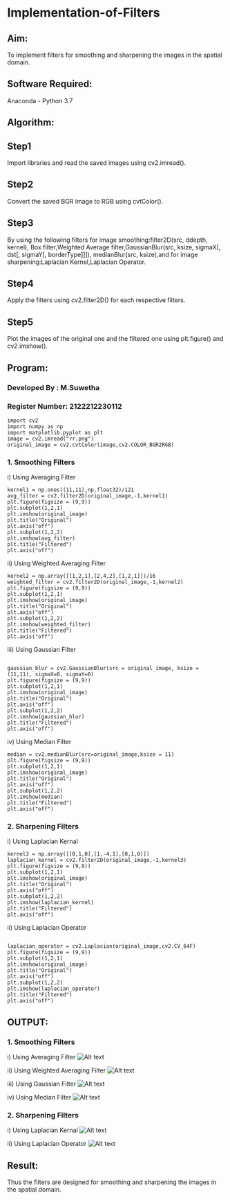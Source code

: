 # Implementation-of-Filters
## Aim:
To implement filters for smoothing and sharpening the images in the spatial domain.

## Software Required:
Anaconda - Python 3.7

## Algorithm:
## Step1
Import libraries and read the saved images using cv2.imread().

## Step2
Convert the saved BGR image to RGB using cvtColor().

## Step3
By using the following filters for image smoothing:filter2D(src, ddepth, kernel), Box filter,Weighted Average filter,GaussianBlur(src, ksize, sigmaX[, dst[, sigmaY[, borderType]]]), medianBlur(src, ksize),and for image sharpening:Laplacian Kernel,Laplacian Operator.

## Step4
Apply the filters using cv2.filter2D() for each respective filters.

## Step5
Plot the images of the original one and the filtered one using plt.figure() and cv2.imshow(). 

## Program:
### Developed By   : M.Suwetha
### Register Number: 2122212230112
```
import cv2
import numpy as np
import matplotlib.pyplot as plt
image = cv2.imread("rr.png")
original_image = cv2.cvtColor(image,cv2.COLOR_BGR2RGB)
```

### 1. Smoothing Filters

i) Using Averaging Filter
```
kernel1 = np.ones((11,11),np.float32)/121
avg_filter = cv2.filter2D(original_image,-1,kernel1)
plt.figure(figsize = (9,9))
plt.subplot(1,2,1)
plt.imshow(original_image)
plt.title("Original")
plt.axis("off")
plt.subplot(1,2,2)
plt.imshow(avg_filter)
plt.title("Filtered")
plt.axis("off")

```
ii) Using Weighted Averaging Filter
```
kernel2 = np.array([[1,2,1],[2,4,2],[1,2,1]])/16
weighted_filter = cv2.filter2D(original_image,-1,kernel2)
plt.figure(figsize = (9,9))
plt.subplot(1,2,1)
plt.imshow(original_image)
plt.title("Original")
plt.axis("off")
plt.subplot(1,2,2)
plt.imshow(weighted_filter)
plt.title("Filtered")
plt.axis("off")

```
iii) Using Gaussian Filter
```

gaussian_blur = cv2.GaussianBlur(src = original_image, ksize = (11,11), sigmaX=0, sigmaY=0)
plt.figure(figsize = (9,9))
plt.subplot(1,2,1)
plt.imshow(original_image)
plt.title("Original")
plt.axis("off")
plt.subplot(1,2,2)
plt.imshow(gaussian_blur)
plt.title("Filtered")
plt.axis("off")

```

iv) Using Median Filter
```
median = cv2.medianBlur(src=original_image,ksize = 11)
plt.figure(figsize = (9,9))
plt.subplot(1,2,1)
plt.imshow(original_image)
plt.title("Original")
plt.axis("off")
plt.subplot(1,2,2)
plt.imshow(median)
plt.title("Filtered")
plt.axis("off")

```

### 2. Sharpening Filters
i) Using Laplacian Kernal
```
kernel3 = np.array([[0,1,0],[1,-4,1],[0,1,0]])
laplacian_kernel = cv2.filter2D(original_image,-1,kernel3)
plt.figure(figsize = (9,9))
plt.subplot(1,2,1)
plt.imshow(original_image)
plt.title("Original")
plt.axis("off")
plt.subplot(1,2,2)
plt.imshow(laplacian_kernel)
plt.title("Filtered")
plt.axis("off")
```
ii) Using Laplacian Operator
```

laplacian_operator = cv2.Laplacian(original_image,cv2.CV_64F)
plt.figure(figsize = (9,9))
plt.subplot(1,2,1)
plt.imshow(original_image)
plt.title("Original")
plt.axis("off")
plt.subplot(1,2,2)
plt.imshow(laplacian_operator)
plt.title("Filtered")
plt.axis("off")

```

## OUTPUT:
### 1. Smoothing Filters


i) Using Averaging Filter
![Alt text](1.png)

ii) Using Weighted Averaging Filter
![Alt text](2.png)

iii) Using Gaussian Filter
![Alt text](3.png)

iv) Using Median Filter
![Alt text](4.png)

### 2. Sharpening Filters

i) Using Laplacian Kernal
![Alt text](5.png)

ii) Using Laplacian Operator
![Alt text](6.png)

## Result:
Thus the filters are designed for smoothing and sharpening the images in the spatial domain.
